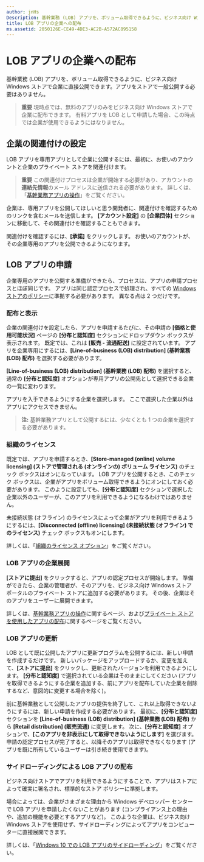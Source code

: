 ```yaml
---
author: jnHs
Description: 基幹業務 (LOB) アプリを、ボリューム取得できるように、ビジネス向け Windows ストアで企業に直接公開できます。アプリをストアで一般公開する必要はありません。
title: LOB アプリの企業への配布
ms.assetid: 2050126E-CE49-4DE3-AC2B-A572AC895158
---
```


# LOB アプリの企業への配布


基幹業務 (LOB) アプリを、ボリューム取得できるように、ビジネス向け Windows ストアで企業に直接公開できます。アプリをストアで一般公開する必要はありません。

> **重要**  現時点では、無料のアプリのみをビジネス向け Windows ストアで企業に配布できます。 有料アプリを LOB として申請した場合、この時点では企業が使用できるようにはなりません。 

## 企業の関連付けの設定


LOB アプリを専用アプリとして企業に公開するには、最初に、お使いのアカウントと企業のプライベート ストアを関連付けます。

> **重要**  この関連付けプロセスは企業が開始する必要があり、アカウントの**連絡先情報**のメール アドレスに送信される必要があります。 詳しくは、「[基幹業務アプリの操作](http://go.microsoft.com/fwlink/p/?LinkId=698846)」をご覧ください。

企業は、専用アプリを公開してほしいと思う開発者に、関連付けを確認するためのリンクを含むメールを送信します。 **[アカウント設定]** の **[企業団体]** セクションに移動して、その関連付けを確認することもできます。

関連付けを確認するには、**[承諾]** をクリックします。 お使いのアカウントが、その企業専用のアプリを公開できるようになります。

## LOB アプリの申請


企業専用のアプリを公開する準備ができたら、プロセスは、アプリの申請プロセスとほぼ同じです。 アプリは同じ認定プロセスで処理され、すべての [Windows ストアのポリシー](https://msdn.microsoft.com/library/windows/apps/dn764944)に準拠する必要があります。 異なる点は 2 つだけです。

### 配布と表示

企業の関連付けを設定したら、アプリを申請するたびに、その申請の **[価格と使用可能状況]** ページの **[分布と認知度]** セクションにドロップダウン ボックスが表示されます。 既定では、これは **[販売 - 流通配送]** に設定されています。 アプリを企業専用にするには、**[Line-of-business (LOB) distribution] (基幹業務 (LOB) 配布)** を選択する必要があります。

**[Line-of-business (LOB) distribution] (基幹業務 (LOB) 配布)** を選択すると、通常の **[分布と認知度]** オプションが専用アプリの公開先として選択できる企業の一覧に変わります。

アプリを入手できるようにする企業を選択します。 ここで選択した企業以外はアプリにアクセスできません。

> **注:** 基幹業務アプリとして公開するには、少なくとも 1 つの企業を選択する必要があります。

### 組織のライセンス

既定では、アプリを申請するとき、**[Store-managed (online) volume licensing] (ストアで管理される (オンラインの) ボリューム ライセンス)** のチェック ボックスはオンになっています。 LOB アプリを公開するとき、このチェック ボックスは、企業がアプリをボリューム取得できるようにオンにしておく必要があります。 このように設定しても、**[分布と認知度]** セクションで選択した企業以外のユーザーが、このアプリを利用できるようになるわけではありません。

未接続状態 (オフライン) のライセンスによって企業がアプリを利用できるようにするには、**[Disconnected (offline) licensing] (未接続状態 (オフライン) でのライセンス)** チェック ボックスもオンにします。

詳しくは、「[組織のライセンス オプション](organizational-licensing.md)」をご覧ください。

### LOB アプリの企業展開

**[ストアに提出]** をクリックすると、アプリの認定プロセスが開始します。 準備ができたら、企業の管理者が、そのアプリを、ビジネス向け Windows ストア ポータルのプライベート ストアに追加する必要があります。 その後、企業はそのアプリをユーザーに展開できます。

詳しくは、[基幹業務アプリの操作](http://go.microsoft.com/fwlink/p/?LinkId=698846)に関するページ、および[プライベート ストアを使用したアプリの配布](http://go.microsoft.com/fwlink/p/?LinkId=698847)に関するページをご覧ください。

### LOB アプリの更新

LOB として既に公開したアプリに更新プログラムを公開するには、新しい申請を作成するだけです。 新しいパッケージをアップロードするか、変更を加えて、**[ストアに提出]** をクリックし、更新されたバージョンを利用できるようにします。 **[分布と認知度]** で選択されている企業はそのままにしてください (アプリを取得できるようにする企業を追加する、前にアプリを配布していた企業を削除するなど、意図的に変更する場合を除く)。

前に基幹業務として公開したアプリの提供を終了して、これ以上取得できないようにするには、新しい申請を作成する必要があります。 最初に、**[分布と認知度]** セクションを **[Line-of-business (LOB) distribution] (基幹業務 (LOB) 配布)** から **[Retail distribution] (販売流通)** に変更します。 次に、**[分布と認知度]** オプションで、**[このアプリを非表示にして取得できないようにします]** を選びます。 申請の認定プロセスが完了すると、以降そのアプリは取得できなくなります (アプリを既に所有しているユーザーは引き続き使用できます)。

### サイドローディングによる LOB アプリの配布

ビジネス向けストアでアプリを利用できるようにすることで、アプリはストアによって確実に署名され、標準的なストア ポリシーに準拠します。

場合によっては、企業がさまざまな理由から Windows デベロッパー センターで LOB アプリを申請したくないことがあります (コンプライアンス上の理由や、追加の機能を必要とするアプリなど)。 このような企業は、ビジネス向け Windows ストアを使用せず、サイドローディングによってアプリをコンピューターに直接展開できます。

詳しくは、「[Windows 10 での LOB アプリのサイドローディング](http://go.microsoft.com/fwlink/p/?LinkId=623433)」をご覧ください。

 

 






<!--HONumber=May16_HO2-->


